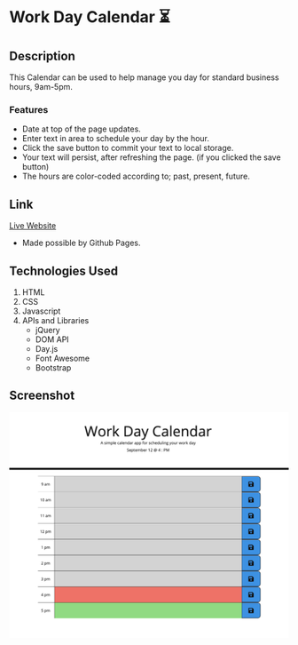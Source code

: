 # Work Day Calendar :hourglass_flowing_sand:

## Description
This Calendar can be used to help manage you day for standard business hours, 9am-5pm.

### Features

- Date at top of the page updates.
- Enter text in area to schedule your day by the hour.
- Click the save button to commit your text to local storage.
- Your text will persist, after refreshing the page. (if you clicked the save button)
- The hours are color-coded according to; past, present, future.

## Link

[Live Website](https://nicwille.github.io/work-day-calendar/)
- Made possible by Github Pages.

## Technologies Used

1. HTML
1. CSS
1. Javascript
1. APIs and Libraries
    - jQuery
    - DOM API
    - Day.js
    - Font Awesome
    - Bootstrap

## Screenshot

![screenshot](screenshot.png)